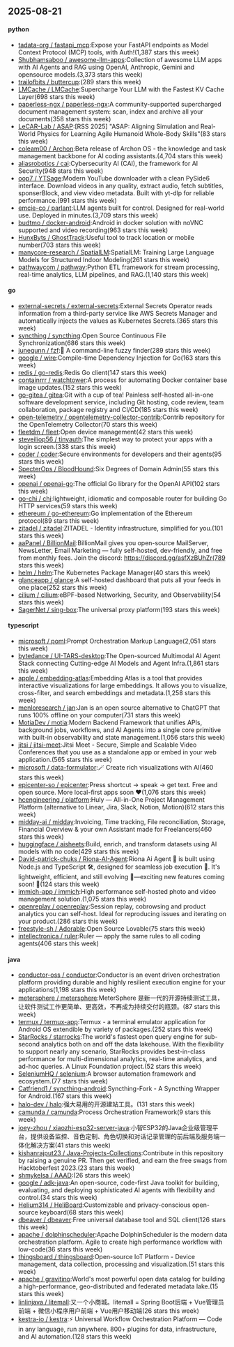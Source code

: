 ## 2025-08-21

#### python
* [tadata-org / fastapi_mcp](https://github.com/tadata-org/fastapi_mcp):Expose your FastAPI endpoints as Model Context Protocol (MCP) tools, with Auth!(1,387 stars this week)
* [Shubhamsaboo / awesome-llm-apps](https://github.com/Shubhamsaboo/awesome-llm-apps):Collection of awesome LLM apps with AI Agents and RAG using OpenAI, Anthropic, Gemini and opensource models.(3,373 stars this week)
* [trailofbits / buttercup](https://github.com/trailofbits/buttercup):(289 stars this week)
* [LMCache / LMCache](https://github.com/LMCache/LMCache):Supercharge Your LLM with the Fastest KV Cache Layer(698 stars this week)
* [paperless-ngx / paperless-ngx](https://github.com/paperless-ngx/paperless-ngx):A community-supported supercharged document management system: scan, index and archive all your documents(358 stars this week)
* [LeCAR-Lab / ASAP](https://github.com/LeCAR-Lab/ASAP):[RSS 2025] "ASAP: Aligning Simulation and Real-World Physics for Learning Agile Humanoid Whole-Body Skills"(83 stars this week)
* [coleam00 / Archon](https://github.com/coleam00/Archon):Beta release of Archon OS - the knowledge and task management backbone for AI coding assistants.(4,704 stars this week)
* [aliasrobotics / cai](https://github.com/aliasrobotics/cai):Cybersecurity AI (CAI), the framework for AI Security(948 stars this week)
* [oop7 / YTSage](https://github.com/oop7/YTSage):Modern YouTube downloader with a clean PySide6 interface. Download videos in any quality, extract audio, fetch subtitles, sponserBlock, and view video metadata. Built with yt-dlp for reliable performance.(991 stars this week)
* [emcie-co / parlant](https://github.com/emcie-co/parlant):LLM agents built for control. Designed for real-world use. Deployed in minutes.(3,709 stars this week)
* [budtmo / docker-android](https://github.com/budtmo/docker-android):Android in docker solution with noVNC supported and video recording(963 stars this week)
* [HunxByts / GhostTrack](https://github.com/HunxByts/GhostTrack):Useful tool to track location or mobile number(703 stars this week)
* [manycore-research / SpatialLM](https://github.com/manycore-research/SpatialLM):SpatialLM: Training Large Language Models for Structured Indoor Modeling(261 stars this week)
* [pathwaycom / pathway](https://github.com/pathwaycom/pathway):Python ETL framework for stream processing, real-time analytics, LLM pipelines, and RAG.(1,140 stars this week)

#### go
* [external-secrets / external-secrets](https://github.com/external-secrets/external-secrets):External Secrets Operator reads information from a third-party service like AWS Secrets Manager and automatically injects the values as Kubernetes Secrets.(365 stars this week)
* [syncthing / syncthing](https://github.com/syncthing/syncthing):Open Source Continuous File Synchronization(686 stars this week)
* [junegunn / fzf](https://github.com/junegunn/fzf):🌸 A command-line fuzzy finder(289 stars this week)
* [google / wire](https://github.com/google/wire):Compile-time Dependency Injection for Go(163 stars this week)
* [redis / go-redis](https://github.com/redis/go-redis):Redis Go client(147 stars this week)
* [containrrr / watchtower](https://github.com/containrrr/watchtower):A process for automating Docker container base image updates.(152 stars this week)
* [go-gitea / gitea](https://github.com/go-gitea/gitea):Git with a cup of tea! Painless self-hosted all-in-one software development service, including Git hosting, code review, team collaboration, package registry and CI/CD(185 stars this week)
* [open-telemetry / opentelemetry-collector-contrib](https://github.com/open-telemetry/opentelemetry-collector-contrib):Contrib repository for the OpenTelemetry Collector(70 stars this week)
* [fleetdm / fleet](https://github.com/fleetdm/fleet):Open device management(42 stars this week)
* [steveiliop56 / tinyauth](https://github.com/steveiliop56/tinyauth):The simplest way to protect your apps with a login screen.(338 stars this week)
* [coder / coder](https://github.com/coder/coder):Secure environments for developers and their agents(95 stars this week)
* [SpecterOps / BloodHound](https://github.com/SpecterOps/BloodHound):Six Degrees of Domain Admin(55 stars this week)
* [openai / openai-go](https://github.com/openai/openai-go):The official Go library for the OpenAI API(102 stars this week)
* [go-chi / chi](https://github.com/go-chi/chi):lightweight, idiomatic and composable router for building Go HTTP services(59 stars this week)
* [ethereum / go-ethereum](https://github.com/ethereum/go-ethereum):Go implementation of the Ethereum protocol(89 stars this week)
* [zitadel / zitadel](https://github.com/zitadel/zitadel):ZITADEL - Identity infrastructure, simplified for you.(101 stars this week)
* [aaPanel / BillionMail](https://github.com/aaPanel/BillionMail):BillionMail gives you open-source MailServer, NewsLetter, Email Marketing — fully self-hosted, dev-friendly, and free from monthly fees. Join the discord: https://discord.gg/asfXzBUhZr(789 stars this week)
* [helm / helm](https://github.com/helm/helm):The Kubernetes Package Manager(40 stars this week)
* [glanceapp / glance](https://github.com/glanceapp/glance):A self-hosted dashboard that puts all your feeds in one place(252 stars this week)
* [cilium / cilium](https://github.com/cilium/cilium):eBPF-based Networking, Security, and Observability(54 stars this week)
* [SagerNet / sing-box](https://github.com/SagerNet/sing-box):The universal proxy platform(193 stars this week)

#### typescript
* [microsoft / poml](https://github.com/microsoft/poml):Prompt Orchestration Markup Language(2,051 stars this week)
* [bytedance / UI-TARS-desktop](https://github.com/bytedance/UI-TARS-desktop):The Open-sourced Multimodal AI Agent Stack connecting Cutting-edge AI Models and Agent Infra.(1,861 stars this week)
* [apple / embedding-atlas](https://github.com/apple/embedding-atlas):Embedding Atlas is a tool that provides interactive visualizations for large embeddings. It allows you to visualize, cross-filter, and search embeddings and metadata.(1,258 stars this week)
* [menloresearch / jan](https://github.com/menloresearch/jan):Jan is an open source alternative to ChatGPT that runs 100% offline on your computer(731 stars this week)
* [MotiaDev / motia](https://github.com/MotiaDev/motia):Modern Backend Framework that unifies APIs, background jobs, workflows, and AI Agents into a single core primitive with built-in observability and state management.(1,056 stars this week)
* [jitsi / jitsi-meet](https://github.com/jitsi/jitsi-meet):Jitsi Meet - Secure, Simple and Scalable Video Conferences that you use as a standalone app or embed in your web application.(565 stars this week)
* [microsoft / data-formulator](https://github.com/microsoft/data-formulator):🪄 Create rich visualizations with AI(460 stars this week)
* [epicenter-so / epicenter](https://github.com/epicenter-so/epicenter):Press shortcut → speak → get text. Free and open source. More local-first apps soon ❤️(1,076 stars this week)
* [hcengineering / platform](https://github.com/hcengineering/platform):Huly — All-in-One Project Management Platform (alternative to Linear, Jira, Slack, Notion, Motion)(612 stars this week)
* [midday-ai / midday](https://github.com/midday-ai/midday):Invoicing, Time tracking, File reconciliation, Storage, Financial Overview & your own Assistant made for Freelancers(460 stars this week)
* [huggingface / aisheets](https://github.com/huggingface/aisheets):Build, enrich, and transform datasets using AI models with no code(429 stars this week)
* [David-patrick-chuks / Riona-AI-Agent](https://github.com/David-patrick-chuks/Riona-AI-Agent):Riona Ai Agent 🌸 is built using Node.js and TypeScript 🛠️, designed for seamless job execution 📸. It's lightweight, efficient, and still evolving 🚧—exciting new features coming soon! 🌟(124 stars this week)
* [immich-app / immich](https://github.com/immich-app/immich):High performance self-hosted photo and video management solution.(1,075 stars this week)
* [openreplay / openreplay](https://github.com/openreplay/openreplay):Session replay, cobrowsing and product analytics you can self-host. Ideal for reproducing issues and iterating on your product.(286 stars this week)
* [freestyle-sh / Adorable](https://github.com/freestyle-sh/Adorable):Open Source Lovable(75 stars this week)
* [intellectronica / ruler](https://github.com/intellectronica/ruler):Ruler — apply the same rules to all coding agents(406 stars this week)

#### java
* [conductor-oss / conductor](https://github.com/conductor-oss/conductor):Conductor is an event driven orchestration platform providing durable and highly resilient execution engine for your applications(1,198 stars this week)
* [metersphere / metersphere](https://github.com/metersphere/metersphere):MeterSphere 是新一代的开源持续测试工具，让软件测试工作更简单、更高效，不再成为持续交付的瓶颈。(87 stars this week)
* [termux / termux-app](https://github.com/termux/termux-app):Termux - a terminal emulator application for Android OS extendible by variety of packages.(252 stars this week)
* [StarRocks / starrocks](https://github.com/StarRocks/starrocks):The world's fastest open query engine for sub-second analytics both on and off the data lakehouse. With the flexibility to support nearly any scenario, StarRocks provides best-in-class performance for multi-dimensional analytics, real-time analytics, and ad-hoc queries. A Linux Foundation project.(52 stars this week)
* [SeleniumHQ / selenium](https://github.com/SeleniumHQ/selenium):A browser automation framework and ecosystem.(77 stars this week)
* [Catfriend1 / syncthing-android](https://github.com/Catfriend1/syncthing-android):Syncthing-Fork - A Syncthing Wrapper for Android.(167 stars this week)
* [halo-dev / halo](https://github.com/halo-dev/halo):强大易用的开源建站工具。(131 stars this week)
* [camunda / camunda](https://github.com/camunda/camunda):Process Orchestration Framework(9 stars this week)
* [joey-zhou / xiaozhi-esp32-server-java](https://github.com/joey-zhou/xiaozhi-esp32-server-java):小智ESP32的Java企业级管理平台，提供设备监控、音色定制、角色切换和对话记录管理的前后端及服务端一体化解决方案(41 stars this week)
* [kishanrajput23 / Java-Projects-Collections](https://github.com/kishanrajput23/Java-Projects-Collections):Contribute in this repository by raising a genuine PR. Then get verified, and earn the free swags from Hacktoberfest 2023.(23 stars this week)
* [shmykelsa / AAAD](https://github.com/shmykelsa/AAAD):(26 stars this week)
* [google / adk-java](https://github.com/google/adk-java):An open-source, code-first Java toolkit for building, evaluating, and deploying sophisticated AI agents with flexibility and control.(34 stars this week)
* [Helium314 / HeliBoard](https://github.com/Helium314/HeliBoard):Customizable and privacy-conscious open-source keyboard(68 stars this week)
* [dbeaver / dbeaver](https://github.com/dbeaver/dbeaver):Free universal database tool and SQL client(126 stars this week)
* [apache / dolphinscheduler](https://github.com/apache/dolphinscheduler):Apache DolphinScheduler is the modern data orchestration platform. Agile to create high performance workflow with low-code(36 stars this week)
* [thingsboard / thingsboard](https://github.com/thingsboard/thingsboard):Open-source IoT Platform - Device management, data collection, processing and visualization.(51 stars this week)
* [apache / gravitino](https://github.com/apache/gravitino):World's most powerful open data catalog for building a high-performance, geo-distributed and federated metadata lake.(15 stars this week)
* [linlinjava / litemall](https://github.com/linlinjava/litemall):又一个小商城。litemall = Spring Boot后端 + Vue管理员前端 + 微信小程序用户前端 + Vue用户移动端(26 stars this week)
* [kestra-io / kestra](https://github.com/kestra-io/kestra):⚡ Universal Workflow Orchestration Platform — Code in any language, run anywhere. 800+ plugins for data, infrastructure, and AI automation.(128 stars this week)
